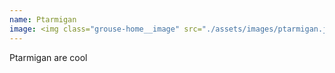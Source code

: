```yaml
---
name: Ptarmigan
image: <img class="grouse-home__image" src="./assets/images/ptarmigan.jpg" alt="Ptarmigan" />
---
```

Ptarmigan are cool